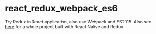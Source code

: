 react_redux_webpack_es6
========

Try Redux in React application, also use Webpack and ES2015. Also see [here](https://github.com/just4fun/stuhome) for a whole project built with React Native and Redux.
